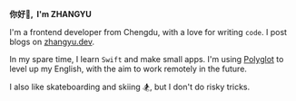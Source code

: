 **你好👋, &nbsp;I'm ZHANGYU**

I'm a frontend developer from Chengdu, with a love for writing `code`. I post blogs on [zhangyu.dev](https://www.zhangyu.dev/).

In my spare time, I learn `Swift` and make small apps. I'm using [Polyglot](https://github.com/liou666/polyglot) to level up my English, with the aim to work remotely in the future. 

I also like skateboarding and skiing 🏂, but I don't do risky tricks.
